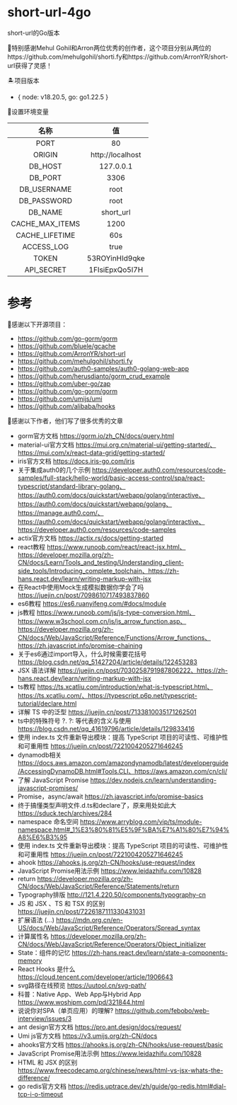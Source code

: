 # short-url-4go
short-url的Go版本

🙏特别感谢Mehul Gohil和Arron两位优秀的创作者，这个项目分别从两位的https://github.com/mehulgohil/shorti.fy和https://github.com/ArronYR/short-url获得了灵感！

 🏝️项目版本

- { node: v18.20.5,  go: go1.22.5 }

🫧设置环境变量

|      名称       |        值        |
| :-------------: | :--------------: |
|      PORT       |        80        |
|     ORIGIN      | http://localhost |
|     DB_HOST     |    127.0.0.1     |
|     DB_PORT     |       3306       |
|   DB_USERNAME   |       root       |
|   DB_PASSWORD   |       root       |
|     DB_NAME     |    short_url     |
| CACHE_MAX_ITEMS |       1200       |
| CACHE_LIFETIME  |       60s        |
|   ACCESS_LOG    |       true       |
|      TOKEN      |  53ROYinHId9qke  |
|   API_SECRET    |  1FIsiEpxQo5l7H  |

# 参考

🙏感谢以下开源项目：

- https://github.com/go-gorm/gorm
- https://github.com/bluele/gcache
- https://github.com/ArronYR/short-url
- https://github.com/mehulgohil/shorti.fy
- https://github.com/auth0-samples/auth0-golang-web-app
- https://github.com/herusdianto/gorm_crud_example
- https://github.com/uber-go/zap
- https://github.com/go-gorm/gorm
- https://github.com/umijs/umi
- https://github.com/alibaba/hooks

🙏感谢以下作者，他们写了很多优秀的文章

- gorm官方文档  https://gorm.io/zh_CN/docs/query.html
- material-ui官方文档  https://mui.org.cn/material-ui/getting-started/、https://mui.com/x/react-data-grid/getting-started/
- iris官方文档  https://docs.iris-go.com/iris
- 关于集成auth0的几个示例  https://developer.auth0.com/resources/code-samples/full-stack/hello-world/basic-access-control/spa/react-typescript/standard-library-golang、
  https://auth0.com/docs/quickstart/webapp/golang/interactive、
  https://auth0.com/docs/quickstart/webapp/golang、https://manage.auth0.com/、https://auth0.com/docs/quickstart/webapp/golang/interactive、https://developer.auth0.com/resources/code-samples
- actix官方文档  https://actix.rs/docs/getting-started
- react教程  https://www.runoob.com/react/react-jsx.html、https://developer.mozilla.org/zh-CN/docs/Learn/Tools_and_testing/Understanding_client-side_tools/Introducing_complete_toolchain、https://zh-hans.react.dev/learn/writing-markup-with-jsx
- 在React中使用Mock生成模拟数据你学会了吗  https://juejin.cn/post/7098610717493837860
- es6教程  https://es6.ruanyifeng.com/#docs/module
- js教程  https://www.runoob.com/js/js-type-conversion.html、https://www.w3school.com.cn/js/js_arrow_function.asp、https://developer.mozilla.org/zh-CN/docs/Web/JavaScript/Reference/Functions/Arrow_functions、https://zh.javascript.info/promise-chaining
- 关于es6通过import导入，什么时候需要花括号  https://blog.csdn.net/qq_51427204/article/details/122453283
- JSX 语法详解  https://juejin.cn/post/7030258791987806222、https://zh-hans.react.dev/learn/writing-markup-with-jsx
- ts教程  https://ts.xcatliu.com/introduction/what-is-typescript.html、 https://ts.xcatliu.com/、https://typescript.p6p.net/typescript-tutorial/declare.html
- 详解 TS 中的泛型  https://juejin.cn/post/7133810035171262501
- ts中的特殊符号 ?. ?: 等代表的含义与使用  https://blog.csdn.net/qq_41619796/article/details/129833416
- 使用 index.ts 文件重新导出模块：提高 TypeScript 项目的可读性、可维护性和可重用性  https://juejin.cn/post/7221004205271646245
- dynamodb相关  https://docs.aws.amazon.com/amazondynamodb/latest/developerguide/AccessingDynamoDB.html#Tools.CLI、https://aws.amazon.com/cn/cli/
- 了解 JavaScript Promise  https://dev.nodejs.cn/learn/understanding-javascript-promises/
- Promise，async/await  https://zh.javascript.info/promise-basics
- 终于搞懂类型声明文件.d.ts和declare了，原来用处如此大  https://sduck.tech/archives/284
- namespace 命名空间  https://www.arryblog.com/vip/ts/module-namespace.html#_1%E3%80%81%E5%9F%BA%E7%A1%80%E7%94%A8%E6%B3%95
- 使用 index.ts 文件重新导出模块：提高 TypeScript 项目的可读性、可维护性和可重用性  https://juejin.cn/post/7221004205271646245
- ahook https://ahooks.js.org/zh-CN/hooks/use-request/index
- JavaScript Promise用法示例  https://www.leidazhifu.com/10828
- return  https://developer.mozilla.org/zh-CN/docs/Web/JavaScript/Reference/Statements/return
- Typography排版  http://121.4.220.50/components/typography-cn
- JS 和 JSX 、TS 和 TSX 的区别  https://juejin.cn/post/7226187111330431031
- 扩展语法 (...)   https://mdn.org.cn/en-US/docs/Web/JavaScript/Reference/Operators/Spread_syntax
- 计算属性名  https://developer.mozilla.org/zh-CN/docs/Web/JavaScript/Reference/Operators/Object_initializer
- State：组件的记忆  https://zh-hans.react.dev/learn/state-a-components-memory
- React Hooks 是什么  https://cloud.tencent.com/developer/article/1906643
- svg路径在线预览 https://uutool.cn/svg-path/
- 科普：Native App、Web App与Hybrid App  https://www.woshipm.com/pd/321844.html
- 说说你对SPA（单页应用）的理解?  https://github.com/febobo/web-interview/issues/3
- ant design官方文档  https://pro.ant.design/docs/request/
- Umi js官方文档  https://v3.umijs.org/zh-CN/docs
- ahooks官方文档  https://ahooks.js.org/zh-CN/hooks/use-request/basic
- JavaScript Promise用法示例  https://www.leidazhifu.com/10828
- HTML 和 JSX 的区别  https://www.freecodecamp.org/chinese/news/html-vs-jsx-whats-the-difference/
- go redis官方文档  https://redis.uptrace.dev/zh/guide/go-redis.html#dial-tcp-i-o-timeout

